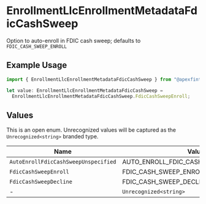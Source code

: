 # EnrollmentLlcEnrollmentMetadataFdicCashSweep

Option to auto-enroll in FDIC cash sweep; defaults to `FDIC_CASH_SWEEP_ENROLL`

## Example Usage

```typescript
import { EnrollmentLlcEnrollmentMetadataFdicCashSweep } from "@apexfintechsolutions/ascend-sdk/models/components";

let value: EnrollmentLlcEnrollmentMetadataFdicCashSweep =
  EnrollmentLlcEnrollmentMetadataFdicCashSweep.FdicCashSweepEnroll;
```

## Values

This is an open enum. Unrecognized values will be captured as the `Unrecognized<string>` branded type.

| Name                                    | Value                                   |
| --------------------------------------- | --------------------------------------- |
| `AutoEnrollFdicCashSweepUnspecified`    | AUTO_ENROLL_FDIC_CASH_SWEEP_UNSPECIFIED |
| `FdicCashSweepEnroll`                   | FDIC_CASH_SWEEP_ENROLL                  |
| `FdicCashSweepDecline`                  | FDIC_CASH_SWEEP_DECLINE                 |
| -                                       | `Unrecognized<string>`                  |